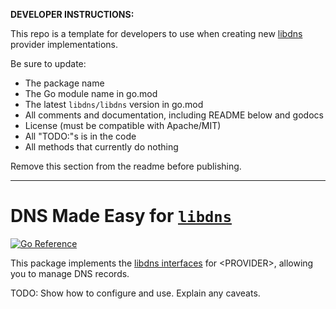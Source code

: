 **DEVELOPER INSTRUCTIONS:**

This repo is a template for developers to use when creating new [libdns](https://github.com/libdns/libdns) provider implementations.

Be sure to update:

- The package name
- The Go module name in go.mod
- The latest `libdns/libdns` version in go.mod
- All comments and documentation, including README below and godocs
- License (must be compatible with Apache/MIT)
- All "TODO:"s is in the code
- All methods that currently do nothing

Remove this section from the readme before publishing.

---

DNS Made Easy for [`libdns`](https://github.com/libdns/libdns)
=======================

[![Go Reference](https://pkg.go.dev/badge/test.svg)](https://pkg.go.dev/github.com/libdns/dnsmadeeasy)

This package implements the [libdns interfaces](https://github.com/libdns/libdns) for \<PROVIDER\>, allowing you to manage DNS records.

TODO: Show how to configure and use. Explain any caveats.